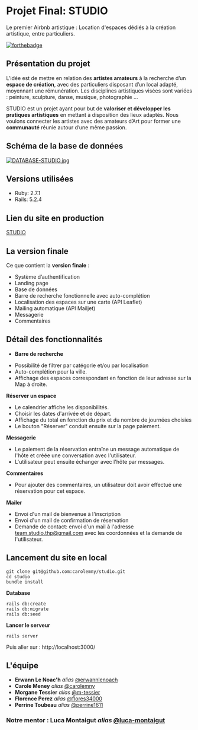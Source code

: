 # Projet Final: STUDIO

Le premier Airbnb artistique : Location d'espaces dédiés à la création artistique, entre particuliers.

[![forthebadge](https://forthebadge.com/images/badges/built-with-love.svg)](https://forthebadge.com)

## Présentation du projet

L’idée est de mettre en relation des **artistes amateurs** à la recherche d’un **espace de création**, avec des particuliers disposant d’un local adapté, moyennant une rémunération. Les disciplines artistiques visées sont variées : peinture, sculpture, danse, musique, photographie …

STUDIO est un projet ayant pour but de **valoriser et développer les pratiques artistiques** en mettant à disposition des lieux adaptés. Nous voulons connecter les artistes avec des amateurs d’Art pour former une **communauté** réunie autour d’une même passion.

## Schéma de la base de données

[![DATABASE-STUDIO.jpg](https://i.postimg.cc/T3f6ZTTH/DATABASE-STUDIO.jpg)](https://postimg.cc/7fsdz8Gg)

## Versions utilisées 

* Ruby: 2.7.1
* Rails: 5.2.4

## Lien du site en production

[STUDIO](https://studiofinalproject.herokuapp.com/)

## La version finale

Ce que contient la **version finale** :

* Système d’authentification
* Landing page
* Base de données
* Barre de recherche fonctionnelle avec auto-complétion
* Localisation des espaces sur une carte (API Leaflet)
* Mailing automatique (API Mailjet)
* Messagerie 
* Commentaires

## Détail des fonctionnalités

- **Barre de recherche**

* Possibilité de filtrer par catégorie et/ou par localisation
* Auto-complétion pour la ville.
* Affichage des espaces correspondant en fonction de leur adresse sur la Map à droite.

**Réserver un espace**

* Le calendrier affiche les disponibilités.
* Choisir les dates d'arrivée et de départ.
* Affichage du total en fonction du prix et du nombre de journées choisies
* Le bouton "Réserver" conduit ensuite sur la page paiement.

**Messagerie**

* Le paiement de la réservation entraîne un message automatique de l'hôte et créée une conversation avec l'utilisateur.
* L'utilisateur peut ensuite échanger avec l'hôte par messages.

**Commentaires** 

* Pour ajouter des commentaires, un utilisateur doit avoir effectué une réservation pour cet espace.

**Mailer**

* Envoi d'un mail de bienvenue à l'inscription
* Envoi d'un mail de confirmation de réservation
* Demande de contact: envoi d'un mail à l'adresse team.studio.thp@gmail.com avec les coordonnées et la demande de l'utilisateur.

## Lancement du site en local

```
git clone git@github.com:carolemny/studio.git
cd studio
bundle install
```

**Database**

```
rails db:create
rails db:migrate
rails db:seed
```

**Lancer le serveur**

`rails server`

Puis aller sur : http://localhost:3000/

## L'équipe

* **Erwann Le Noac'h** _alias_ [@erwannlenoach](https://github.com/erwannlenoach)
* **Carole Meney** _alias_ [@carolemny](https://github.com/carolemny)
* **Morgane Tessier** _alias_ [@m-tessier](https://github.com/m-tessier)
* **Florence Perez** _alias_ [@flores34000](https://github.com/flores34000)
* **Perrine Toubeau** _alias_ [@perrine1611](https://github.com/perrine1611)

### Notre mentor : Luca Montaigut _alias_ [@luca-montaigut](https://github.com/luca-montaigut)
